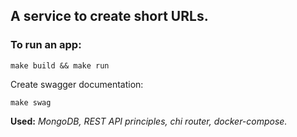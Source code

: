 ## A service to create short URLs.

### To run an app:

```
make build && make run
```

Create swagger documentation:

```
make swag
```


**Used:** *MongoDB, REST API principles, chi router, docker-compose.*